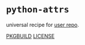 # `python-attrs`

universal recipe for [user repo](../themartiancompany/ur).

[PKGBUILD](PKGBUILD)
[LICENSE](COPYING)
